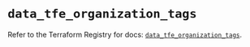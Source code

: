 # `data_tfe_organization_tags`

Refer to the Terraform Registry for docs: [`data_tfe_organization_tags`](https://registry.terraform.io/providers/hashicorp/tfe/0.68.0/docs/data-sources/organization_tags).
